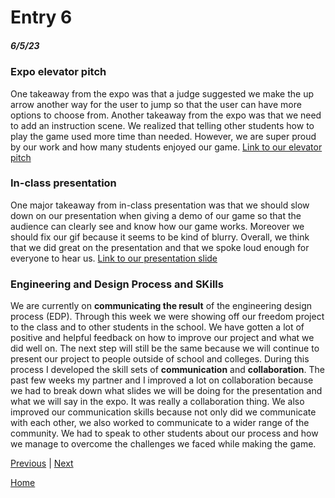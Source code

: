 # Entry 6
##### 6/5/23
### Expo elevator pitch
One takeaway from the expo was that a judge suggested we make the up arrow another way for the user to jump so that the user can have more options to choose from. Another takeaway from the expo was that we need to add an instruction scene. We realized that telling other students how to play the game used more time than needed. However, we are super proud by our work and how many students enjoyed our game. [Link to our elevator pitch](https://docs.google.com/document/d/1vIZ7mB2GwawjiH-ygJTlsPSdjDVUAj3yN2mG1XI__yE/edit)

### In-class presentation
One major takeaway from in-class presentation was that we should slow down on our presentation when giving a demo of our game so that the audience can clearly see and know how our game works. Moreover we should fix our gif because it seems to be kind of blurry. Overall, we think that we did great on the presentation and that we spoke loud enough for everyone to hear us.  [Link to our presentation slide](https://docs.google.com/presentation/d/18cxWqP1cokwUJIaiEXNiO7qoK497ZI2w6uPl_6NhVuo/edit#slide=id.g24390b4a273_0_10135) 
     
### Engineering and Design Process and SKills 
We are currently on **communicating the result** of the engineering design process (EDP). Through this week we were showing off our freedom project to the class and to other students in the school. We have gotten a lot of positive and helpful feedback on how to improve our project and what we did well on. The next step will still be the same because we will continue to present our project to people outside of school and colleges. During this process I developed the skill sets of **communication** and **collaboration**. The past few weeks my partner and I improved a lot on collaboration because we had to break down what slides we will be doing for the presentation and what we will say in the expo. It was really a collaboration thing. We also improved our communication skills because not only did we communicate with each other, we also worked to communicate to a wider range of the community. We had to speak to other students about our process and how we manage to overcome the challenges we faced while making the game.

[Previous](entry05.md) | [Next](entry07.md)

[Home](../README.md)



